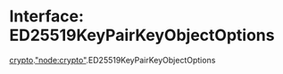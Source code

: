 # Interface: ED25519KeyPairKeyObjectOptions

[crypto](../modules/crypto.md).["node:crypto"](../modules/crypto._node_crypto_.md).ED25519KeyPairKeyObjectOptions

